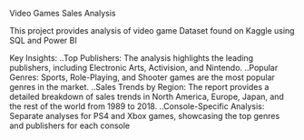 Video Games Sales Analysis

This project provides analysis of video game Dataset found on Kaggle using SQL and Power BI

Key Insights:
..Top Publishers: The analysis highlights the leading publishers, including Electronic Arts, Activision, and Nintendo.
..Popular Genres: Sports, Role-Playing, and Shooter games are the most popular genres in the market.
..Sales Trends by Region: The report provides a detailed breakdown of sales trends in North America, Europe, Japan, and the rest of the world from 1989 to 2018.
..Console-Specific Analysis: Separate analyses for PS4 and Xbox games, showcasing the top genres and publishers for each console
